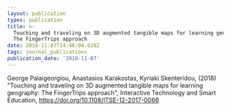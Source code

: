 ```yaml
---
layout: publication
types: publication
title: >-
  Touching and traveling on 3D augmented tangible maps for learning geography:
  The FingerTrips approach
date: 2018-11-07T14:46:04.628Z
tags: journal_publications
publication_date: '2018-11-07'
---
```

George Palaigeorgiou, Anastasios Karakostas, Kyriaki Skenteridou, (2018) "Touching and traveling on 3D augmented tangible maps for learning geography: The FingerTrips approach", Interactive Technology and Smart Education, https://doi.org/10.1108/ITSE-12-2017-0066
